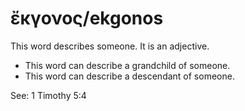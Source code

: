 # ἔκγονος/ekgonos
This word describes someone. It is an adjective.

* This word can describe a grandchild of someone.
* This word can describe a descendant of someone. 

See: 1 Timothy 5:4
